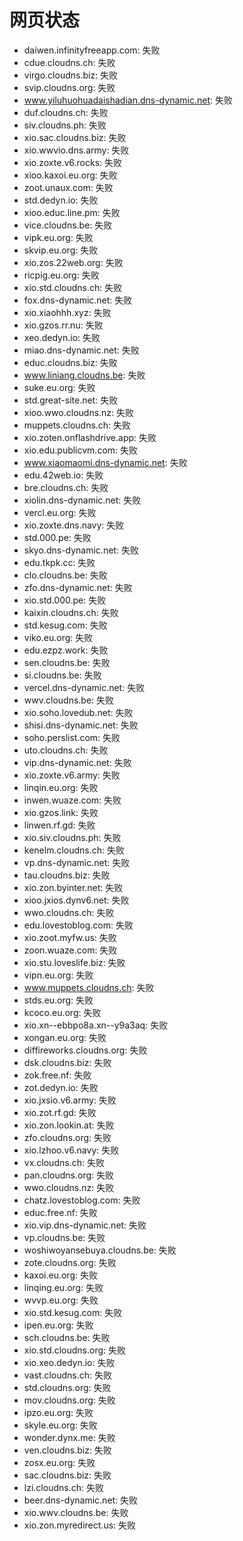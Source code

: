 # 网页状态
- daiwen.infinityfreeapp.com: 失败
- cdue.cloudns.ch: 失败
- virgo.cloudns.biz: 失败
- svip.cloudns.org: 失败
- www.yiluhuohuadaishadian.dns-dynamic.net: 失败
- duf.cloudns.ch: 失败
- siv.cloudns.ph: 失败
- xio.sac.cloudns.biz: 失败
- xio.wwvio.dns.army: 失败
- xio.zoxte.v6.rocks: 失败
- xioo.kaxoi.eu.org: 失败
- zoot.unaux.com: 失败
- std.dedyn.io: 失败
- xioo.educ.line.pm: 失败
- vice.cloudns.be: 失败
- vipk.eu.org: 失败
- skvip.eu.org: 失败
- xio.zos.22web.org: 失败
- ricpig.eu.org: 失败
- xio.std.cloudns.ch: 失败
- fox.dns-dynamic.net: 失败
- xio.xiaohhh.xyz: 失败
- xio.gzos.rr.nu: 失败
- xeo.dedyn.io: 失败
- miao.dns-dynamic.net: 失败
- educ.cloudns.biz: 失败
- www.liniang.cloudns.be: 失败
- suke.eu.org: 失败
- std.great-site.net: 失败
- xioo.wwo.cloudns.nz: 失败
- muppets.cloudns.ch: 失败
- xio.zoten.onflashdrive.app: 失败
- xio.edu.publicvm.com: 失败
- www.xiaomaomi.dns-dynamic.net: 失败
- edu.42web.io: 失败
- bre.cloudns.ch: 失败
- xiolin.dns-dynamic.net: 失败
- vercl.eu.org: 失败
- xio.zoxte.dns.navy: 失败
- std.000.pe: 失败
- skyo.dns-dynamic.net: 失败
- edu.tkpk.cc: 失败
- clo.cloudns.be: 失败
- zfo.dns-dynamic.net: 失败
- xio.std.000.pe: 失败
- kaixin.cloudns.ch: 失败
- std.kesug.com: 失败
- viko.eu.org: 失败
- edu.ezpz.work: 失败
- sen.cloudns.be: 失败
- si.cloudns.be: 失败
- vercel.dns-dynamic.net: 失败
- wwv.cloudns.be: 失败
- xio.soho.lovedub.net: 失败
- shisi.dns-dynamic.net: 失败
- soho.perslist.com: 失败
- uto.cloudns.ch: 失败
- vip.dns-dynamic.net: 失败
- xio.zoxte.v6.army: 失败
- linqin.eu.org: 失败
- inwen.wuaze.com: 失败
- xio.gzos.link: 失败
- linwen.rf.gd: 失败
- xio.siv.cloudns.ph: 失败
- kenelm.cloudns.ch: 失败
- vp.dns-dynamic.net: 失败
- tau.cloudns.biz: 失败
- xio.zon.byinter.net: 失败
- xioo.jxios.dynv6.net: 失败
- wwo.cloudns.ch: 失败
- edu.lovestoblog.com: 失败
- xio.zoot.myfw.us: 失败
- zoon.wuaze.com: 失败
- xio.stu.loveslife.biz: 失败
- vipn.eu.org: 失败
- www.muppets.cloudns.ch: 失败
- stds.eu.org: 失败
- kcoco.eu.org: 失败
- xio.xn--ebbpo8a.xn--y9a3aq: 失败
- xongan.eu.org: 失败
- diffireworks.cloudns.org: 失败
- dsk.cloudns.biz: 失败
- zok.free.nf: 失败
- zot.dedyn.io: 失败
- xio.jxsio.v6.army: 失败
- xio.zot.rf.gd: 失败
- xio.zon.lookin.at: 失败
- zfo.cloudns.org: 失败
- xio.lzhoo.v6.navy: 失败
- vx.cloudns.ch: 失败
- pan.cloudns.org: 失败
- wwo.cloudns.nz: 失败
- chatz.lovestoblog.com: 失败
- educ.free.nf: 失败
- xio.vip.dns-dynamic.net: 失败
- vp.cloudns.be: 失败
- woshiwoyansebuya.cloudns.be: 失败
- zote.cloudns.org: 失败
- kaxoi.eu.org: 失败
- linqing.eu.org: 失败
- wvvp.eu.org: 失败
- xio.std.kesug.com: 失败
- ipen.eu.org: 失败
- sch.cloudns.be: 失败
- xio.std.cloudns.org: 失败
- xio.xeo.dedyn.io: 失败
- vast.cloudns.ch: 失败
- std.cloudns.org: 失败
- mov.cloudns.org: 失败
- ipzo.eu.org: 失败
- skyle.eu.org: 失败
- wonder.dynx.me: 失败
- ven.cloudns.biz: 失败
- zosx.eu.org: 失败
- sac.cloudns.biz: 失败
- lzi.cloudns.ch: 失败
- beer.dns-dynamic.net: 失败
- xio.wwv.cloudns.be: 失败
- xio.zon.myredirect.us: 失败
